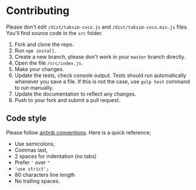 # Contributing

Please don't edit `/dist/taksim-coco.js` and `/dist/taksim-coco.min.js` files. You'll find source code in the `src` folder.

1. Fork and clone the repo.
2. Run `npm install`.
3. Create a new branch, please don't work in your `master` branch directly.
4. Open the file `/src/index.js`.
5. Make your changes.
6. Update the tests, check console output. Tests should run automatically whenever you save a file. If this is not the case, use `gulp test` command to run manually.
7. Update the documentation to reflect any changes.
8. Push to your fork and submit a pull request.


## Code style
Please follow [airbnb conventions](https://github.com/airbnb/javascript). Here is a quick reference;

* Use semicolons;
* Commas last,
* 2 spaces for indentation (no tabs)
* Prefer `'` over `"`
* `'use strict';`
* 80 characters line length
* No trailing spaces.